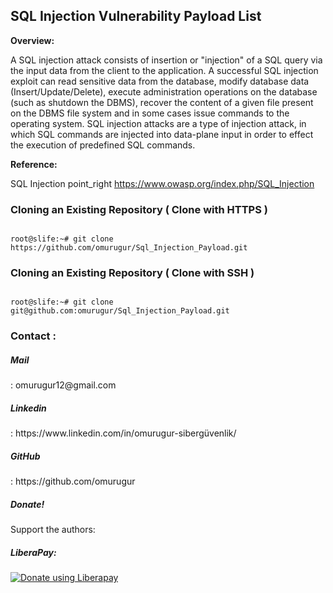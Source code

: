 <h2>SQL Injection  Vulnerability Payload List</h2>

<b>Overview:</b>

A SQL injection attack consists of insertion or "injection" of a SQL query
via the input data from the client to the application. A successful SQL injection exploit
can read sensitive data from the database, modify database data (Insert/Update/Delete), 
execute administration operations on the database (such as shutdown the DBMS), recover the content of a
given file present on the DBMS file system and in some cases issue commands to the operating system.
SQL injection attacks are a type of injection attack, in which SQL commands are injected into data-plane input in order 
to effect the execution of predefined SQL commands.

<b>Reference:</b>

SQL Injection point_right https://www.owasp.org/index.php/SQL_Injection


<h3>Cloning an Existing Repository ( Clone with HTTPS )</h3>
<pre><code>
root@slife:~# git clone https://github.com/omurugur/Sql_Injection_Payload.git
</code></pre>
<h3>Cloning an Existing Repository ( Clone with SSH )</h3>
<pre><code>
root@slife:~# git clone git@github.com:omurugur/Sql_Injection_Payload.git
</code></pre>

<h3>Contact :</h3>

<h5>Mail</h5> : omurugur12@gmail.com

<h5>Linkedin</h5>  : https://www.linkedin.com/in/omurugur-sibergüvenlik/

<h5>GitHub</h5>  : https://github.com/omurugur

<h5>Donate!</h5>
</p>
Support the authors:


<h5>LiberaPay:</h5>

<noscript><a href="https://liberapay.com/slife/donate"><img alt="Donate using Liberapay" src="https://liberapay.com/assets/widgets/donate.svg"></a></noscript>

